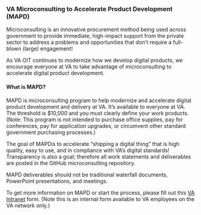 ### VA Microconsulting to Accelerate Product Development (MAPD)

Microconsulting is an innovative procurement method being used across government to provide immediate, high-impact support from the private sector to address a problems and opportunities that don’t require a full-blown (large) engagement!

As VA OIT continues to modernize how we develop digital products, we encourage everyone at VA to take advantage of microconsulting to accelerate digital product development.

#### What is MAPD?

MAPD is microconsulting program to help modernize and accelerate digital product development and delivery at VA. It’s available to everyone at VA. The threshold is $10,000 and you must clearly define your work products. (Note: This program is not intended to purchase office supplies, pay for conferences, pay for application upgrades, or circumvent other standard government purchasing processes.)

The goal of MAPDis to accelerate “shipping a digital thing” that is high quality, easy to use, and in compliance with VA’s digital standards! Transparency is also a goal; therefore all work statements and deliverables are posted in the GitHub microconsulting repository.

MAPD deliverables should not be traditional waterfall documents, PowerPoint presentations, and meetings.

To get more information on MAPD or start the process, please fill out this [ VA Intranet](https://vaww.oit.va.gov/services/mapd/)  form. (Note this is an internal form available to VA employees on the VA network only.)
